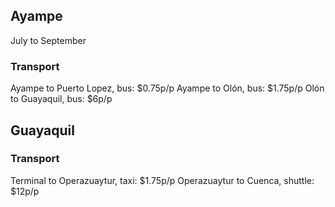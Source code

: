 ## Ayampe 

July to September

### Transport

Ayampe to Puerto Lopez, bus: $0.75p/p
Ayampe to Olón, bus: $1.75p/p
Olón to Guayaquil, bus: $6p/p

## Guayaquil

### Transport

Terminal to Operazuaytur, taxi: $1.75p/p
Operazuaytur to Cuenca, shuttle: $12p/p